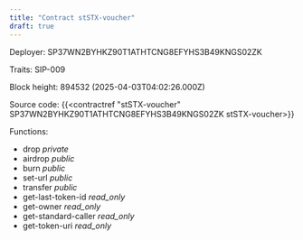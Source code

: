 ```yaml
---
title: "Contract stSTX-voucher"
draft: true
---
```

Deployer: SP37WN2BYHKZ90T1ATHTCNG8EFYHS3B49KNGS02ZK

Traits:
SIP-009 



Block height: 894532 (2025-04-03T04:02:26.000Z)

Source code: {{<contractref "stSTX-voucher" SP37WN2BYHKZ90T1ATHTCNG8EFYHS3B49KNGS02ZK stSTX-voucher>}}

Functions:

* drop _private_
* airdrop _public_
* burn _public_
* set-url _public_
* transfer _public_
* get-last-token-id _read_only_
* get-owner _read_only_
* get-standard-caller _read_only_
* get-token-uri _read_only_
